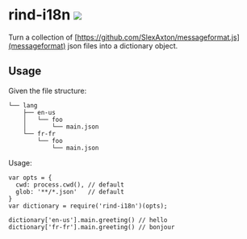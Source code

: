# rind-i18n [![](https://travis-ci.org/diffsky/rind-i18n.png)](https://travis-ci.org/diffsky/rind-i18n)

Turn a collection of [https://github.com/SlexAxton/messageformat.js](messageformat) json files into a dictionary object.

## Usage

Given the file structure:
```
└── lang
    ├── en-us
    │   └── foo
    │       └── main.json
    └── fr-fr
        └── foo
            └── main.json
```

Usage:
```
var opts = {
  cwd: process.cwd(), // default
  glob: '**/*.json'   // default
}
var dictionary = require('rind-i18n')(opts);

dictionary['en-us'].main.greeting() // hello
dictionary['fr-fr'].main.greeting() // bonjour
```

